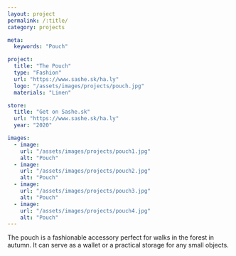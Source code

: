 ```yaml
---
layout: project
permalink: /:title/
category: projects

meta:
  keywords: "Pouch"

project:
  title: "The Pouch"
  type: "Fashion"
  url: "https://www.sashe.sk/ha.ly"
  logo: "/assets/images/projects/pouch.jpg"
  materials: "Linen"

store:
  title: "Get on Sashe.sk"
  url: "https://www.sashe.sk/ha.ly"
  year: "2020"

images:
  - image:
    url: "/assets/images/projects/pouch1.jpg"
    alt: "Pouch"
  - image:
    url: "/assets/images/projects/pouch2.jpg"
    alt: "Pouch"
  - image:
    url: "/assets/images/projects/pouch3.jpg"
    alt: "Pouch"
  - image:
    url: "/assets/images/projects/pouch4.jpg"
    alt: "Pouch"
---
```

<p>
  The pouch is a fashionable accessory perfect for walks in the forest in autumn.
  It can serve as a wallet or a practical storage for any small objects.
</p>
